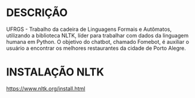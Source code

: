 # DESCRIÇÃO

UFRGS - Trabalho da cadeira de Linguagens Formais e Autômatos, utilizando a biblioteca NLTK, líder para trabalhar com dados da linguagem humana em Python.
O objetivo do chatbot, chamado Fomebot, é auxiliar o usuário a encontrar os melhores restaurantes da cidade de Porto Alegre.

# INSTALAÇÃO NLTK

https://www.nltk.org/install.html
